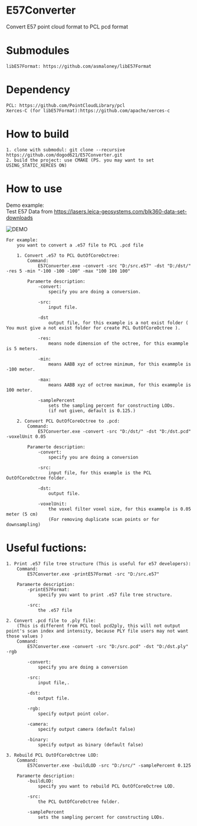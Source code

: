 # E57Converter
Convert E57 point cloud format to PCL pcd format 

# Submodules
	libE57Format: https://github.com/asmaloney/libE57Format

# Dependency
	PCL: https://github.com/PointCloudLibrary/pcl
	Xerces-C (for libE57Format):https://github.com/apache/xerces-c

# How to build
	1. clone with submodul: git clone --recursive https://github.com/dogod621/E57Converter.git
	2. build the project: use CMAKE (PS. you may want to set USING_STATIC_XERCES ON)
	
# How to use
Demo example:<br>
Test E57 Data from https://lasers.leica-geosystems.com/blk360-data-set-downloads

![DEMO](https://user-images.githubusercontent.com/6807005/57923706-9c782f00-78d5-11e9-9bdc-5087cad178ef.jpg)
	
	
	For example: 
		you want to convert a .e57 file to PCL .pcd file
		
		1. Convert .e57 to PCL OutOfCoreOctree: 
			Command:
				E57Converter.exe -convert -src "D:/src.e57" -dst "D:/dst/" -res 5 -min "-100 -100 -100" -max "100 100 100"
		
			Paramerte description:
				-convert:
					specify you are doing a conversion.
				
				-src:
					input file.
					
				-dst
					output file, for this example is a not exist folder ( You must give a not exist folder for create PCL OutOfCoreOctree ).
					
				-res: 
					means node dimension of the octree, for this exammple is 5 meters.
					
				-min: 
					means AABB xyz of octree minimum, for this exammple is -100 meter.
					
				-max: 
					means AABB xyz of octree maximum, for this exammple is 100 meter.
					
				-samplePercent 
					sets the sampling percent for constructing LODs.
					(if not given, default is 0.125.)
					
		2. Convert PCL OutOfCoreOctree to .pcd:
			Command:
				E57Converter.exe -convert -src "D:/dst/" -dst "D:/dst.pcd" -voxelUnit 0.05
				
			Paramerte description:
				-convert:
					specify you are doing a conversion
				
				-src:
					input file, for this example is the PCL OutOfCoreOctree folder.
					
				-dst:
					output file.
					
				-voxelUnit:
					the voxel filter voxel size, for this exammple is 0.05 meter (5 cm)
					(For removing duplicate scan points or for downsampling)

# Useful fuctions:
	1. Print .e57 file tree structure (This is useful for e57 developers):
		Command:
			E57Converter.exe -printE57Format -src "D:/src.e57"
		
		Paramerte description:
			-printE57Format:
				specify you want to print .e57 file tree structure.
				
			-src:
				the .e57 file
				
	2. Convert .pcd file to .ply file: 
		(This is different from PCL tool pcd2ply, this will not output point's scan index and intensity, because PLY file users may not want those values )
		Command:
			E57Converter.exe -convert -src "D:/src.pcd" -dst "D:/dst.ply" -rgb
			
			-convert:
				specify you are doing a conversion
				
			-src:
				input file,.
				
			-dst:
				output file.
				
			-rgb:
				specify output point color.
				
			-camera:
				specify output camera (default false)
			
			-binary:
				specify output as binary (default false)
			
	3. Rebuild PCL OutOfCoreOctree LOD:
		Command:
			E57Converter.exe -buildLOD -src "D:/src/" -samplePercent 0.125
	
		Paramerte description:
			-buildLOD:
				specify you want to rebuild PCL OutOfCoreOctree LOD.
				
			-src:
				the PCL OutOfCoreOctree folder.
				
			-samplePercent 
				sets the sampling percent for constructing LODs.
				
			
	
	
		


